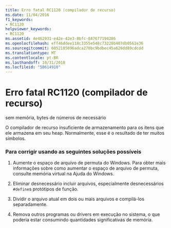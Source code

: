 ```yaml
---
title: Erro fatal RC1120 (compilador de recurso)
ms.date: 11/04/2016
f1_keywords:
- RC1120
helpviewer_keywords:
- RC1120
ms.assetid: 4e462931-e42e-42e3-8bfc-847677194286
ms.openlocfilehash: eff46ddee118c3355e548c73220b407db0561e36
ms.sourcegitcommit: 6052185696adca270bc9bdbec45a626dd89cdcdd
ms.translationtype: MT
ms.contentlocale: pt-BR
ms.lasthandoff: 10/31/2018
ms.locfileid: "50614910"
---
```

# <a name="resource-compiler-fatal-error-rc1120"></a>Erro fatal RC1120 (compilador de recurso)

sem memória, bytes de números de necessário

O compilador de recurso insuficiente de armazenamento para os itens que ele armazena em seu heap. Normalmente, esse é o resultado de ter muitos símbolos.

### <a name="to-fix-by-using-the-following-possible-solutions"></a>Para corrigir usando as seguintes soluções possíveis

1. Aumente o espaço de arquivo de permuta do Windows. Para obter mais informações sobre como aumentar o espaço de arquivo de permuta, consulte memória virtual na Ajuda do Windows.

1. Eliminar desnecessário incluir arquivos, especialmente desnecessários `#define`s protótipos de função.

1. Dividir o arquivo atual em dois ou mais arquivos e compilá-los separadamente.

1. Remova outros programas ou drivers em execução no sistema, o que poderia estar consumindo quantidades significativas de memória.